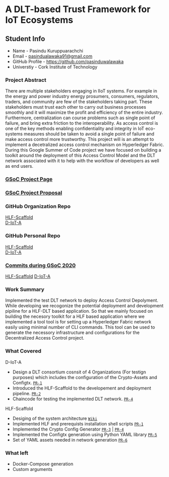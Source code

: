 # A DLT-based Trust Framework for IoT Ecosystems

## Student Info

* Name - Pasindu Kuruppuarachchi
* Email - pasindualawaka91@gmail.com
* GitHub Profile - https://github.com/pasinduwalawaka
* Universtiy - Cork Institute of Technology


### Project Abstract
There are multiple stakeholders engaging in IIoT systems. For example in the energy and power
industry energy prosumers, consumers, regulators, traders, and community are few of the
stakeholders taking part. These stakeholders must trust each other to carry out business processes
smoothly and it will maximize the profit and efficiency of the entire industry. Furthermore,
centralization can course problems such as single point of failure, and bring extra friction to the
interoperability. As access control is one of the key methods enabling confidentiality and
integrity in IoT eco-systems measures should be taken to avoid a single point of failure and make
access control more trustworthy. This project will is an attempt to implement a decetralized access control mechanism
on Hyperledger Fabric. During this Google Summer of Code project we have focused on building a toolkit around the deployment
of this Access Control Model and the DLT network associated with it to help with the workflow of developers as well as end users.


### [GSoC Project Page](https://summerofcode.withgoogle.com/dashboard/project/4933314479128576/overview/)

### [GSoC Project Proposal](https://summerofcode.withgoogle.com/serve/6053633696727040/)

### GitHub Organization Repo
[HLF-Scaffold](https://github.com/leopardslab/hlf-scaffold) <br>
[D-IoT-A](https://github.com/leopardslab/d-iot-a)

### GitHub Personal Repo
[HLF-Scaffold](https://github.com/pasinduwalawaka/hlf-scaffold) <br>
[D-IoT-A](https://github.com/pasinduwalawaka/d-iot-a)


### [Commits during GSoC 2020]()
[HLF-Scaffold](https://github.com/leopardslab/hlf-scaffold/commits/master)
[D-IoT-A](https://github.com/leopardslab/d-iot-a/commits/master)


### Work Summary
Implemented the test DLT network to deploy Access Control Depolyment. While developing we recogonize the potential deployment and development pipiline for a HLF-DLT based application. 
So that we mainly focused on building the necesory toolkit for a HLF based application where we implemented a tool tool is for setting up a Hyperledger Fabric network easily using minimal number of CLI commands.
This tool can be used to generate the necessory infrastructure and configurations for the Decentralized Access Control project. 


### What Covered
D-IoT-A
* Design a DLT consortium cosnsit of 4 Organizations (For testign purposes) which includes the configuration of the Crypto-Assets and Configtx. [`PR-1`](https://github.com/scorelab/Bassa/pull/918)
* Introduced the HLF-Scaffold to the developement and deployment pipeline. [`PR-2`](https://github.com/leopardslab/d-iot-a/pull/2) 
* Chaincode for testing the implemented DLT network. [`PR-4`](https://github.com/leopardslab/d-iot-a/pull/4)

HLF-Scaffold
* Desiging of the system architecture [`Wiki`](https://github.com/leopardslab/hlf-scaffold/wiki/Architecture)
* Implemented HLF and prerequists installation shell scripts [`PR-1`](https://github.com/leopardslab/hlf-scaffold/pull/1/files)
* Implemented the Crypto Config Generator [`PR-3`](https://github.com/leopardslab/hlf-scaffold/pull/3/files) |
[`PR-4`](https://github.com/leopardslab/hlf-scaffold/pull/4/files)
* Implemented the Configtx generation using Python YAML library [`PR-5`](https://github.com/leopardslab/hlf-scaffold/pull/5/files)
* Set of YAML assets needed in network generation [`PR-6`](https://github.com/leopardslab/hlf-scaffold/pull/6/files)


### What left
* Docker-Compose generation
* Custom arguments 
